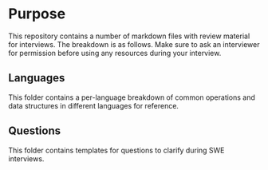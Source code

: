# Purpose
This repository contains a number of markdown files with review material for interviews. The breakdown is as follows. Make sure to ask an interviewer for permission before using any resources during your interview.
## Languages
This folder contains a per-language breakdown of common operations and data structures in different languages for reference.
## Questions
This folder contains templates for questions to clarify during SWE interviews.